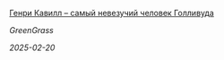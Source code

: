 <!--2025-02-20 16:30:15-->
<div class="yb">
  <a class="nodecor" href="/index.html?mir_kino/genri_kavill_samyj_nevezuchij_chelovek_gollivuda">
    <img class="preview" data-videoid="https://rutube.ru/play/embed/http://rutube.ru/video/e21a0df22fd62c7acb4975be3ca621cb/" src="http://pic.rutubelist.ru/video/2025-02-20/d7/07/d707e64616e6470561db4660dcfdab90.jpg" align="left" alt="">
  </a>
  <div class="inlbl text">
    <p><a class="nodecor" href="/index.html?mir_kino/genri_kavill_samyj_nevezuchij_chelovek_gollivuda">Генри Кавилл – самый невезучий человек Голливуда</a></p>
    <p><i class="smaller2">GreenGrass</i></p>
    <i class="smaller3">2025-02-20</i>
  </div>
</div>
